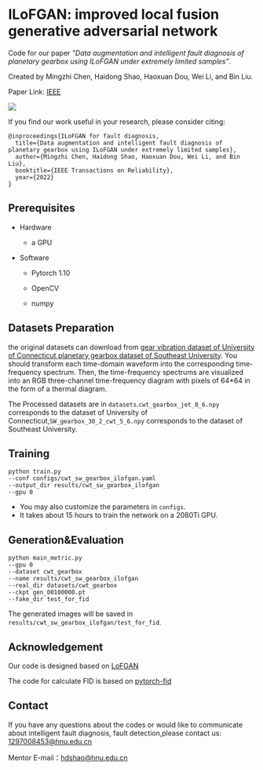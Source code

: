 # ILoFGAN: improved local fusion generative adversarial network

Code for our paper *"*Data augmentation and intelligent fault diagnosis of planetary gearbox using ILoFGAN under extremely limited samples*"*.

Created by Mingzhi Chen, Haidong Shao, Haoxuan Dou, Wei Li, and Bin Liu.

Paper Link: [IEEE](https://ieeexplore.ieee.org/document/9931615)

![](figure/framework.jpg)

If you find our work useful in your research, please consider citing:

```
@inproceedings{ILoFGAN for fault diagnosis,
  title={Data augmentation and intelligent fault diagnosis of planetary gearbox using ILoFGAN under extremely limited samples},
  author={Mingzhi Chen, Haidong Shao, Haoxuan Dou, Wei Li, and Bin Liu},
  booktitle={IEEE Transactions on Reliability},
  year={2022}
}
```

## Prerequisites

- Hardware

  - a GPU

- Software

  * Pytorch 1.10

  * OpenCV
  
  * numpy
## Datasets Preparation 

the original datasets can download from [gear vibration dataset of University of Connecticut](https://figshare.com/articles/Gear_Fault_Data/6127874/1),[planetary gearbox dataset of Southeast University](https://github.com/cathysiyu/Mechanical-datasets). You should transform each time-domain waveform into the corresponding time-frequency spectrum. Then, the time-frequency spectrums are visualized into an RGB three-channel time-frequency diagram with pixels of 64*64 in the form of a thermal diagram.

The Processed datasets are in `datasets`.`cwt_gearbox_jet_8_6.npy` corresponds to the dataset of University of Connecticut,`SW_gearbox_30_2_cwt_5_6.npy` corresponds to the dataset of Southeast University.

## Training

```shell
python train.py
--conf configs/cwt_sw_gearbox_ilofgan.yaml
--output_dir results/cwt_sw_gearbox_ilofgan
--gpu 0
```

* You may also customize the parameters in `configs`.
* It takes about 15 hours to train the network on a 2080Ti GPU.


## Generation&Evaluation

```shell
python main_metric.py 
--gpu 0
--dataset cwt_gearbox
--name results/cwt_sw_gearbox_ilofgan
--real_dir datasets/cwt_gearbox
--ckpt gen_00100000.pt
--fake_dir test_for_fid
```

The generated images will be saved in `results/cwt_sw_gearbox_ilofgan/test_for_fid`.

## Acknowledgement

Our code is designed based on [LoFGAN](https://github.com/edward3862/LoFGAN-pytorch)

The code for calculate FID is based on [pytorch-fid](https://github.com/mseitzer/pytorch-fid)

## Contact

If you have any questions about the codes or would like to communicate about intelligent fault diagnosis, fault detection,please contact us: [1297008453@hnu.edu.cn](mailto:fletahsy@hnu.edu.cn)

Mentor E-mail：[hdshao@hnu.edu.cn](mailto:hdshao@hnu.edu.cn)





